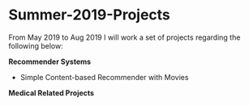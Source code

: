 # Summer-2019-Projects

From May 2019 to Aug 2019 I will work a set of projects regarding the following below:

__Recommender Systems__

+ Simple Content-based Recommender with Movies

__Medical Related Projects__


